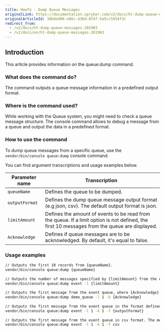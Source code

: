 ```yaml
---
title: HowTo - Dump Queue Messages
originalLink: https://documentation.spryker.com/v2/docs/ht-dump-queue-messages-201903
originalArticleId: 30b8e906-e86c-436d-8f47-5a5cc5954f3c
redirect_from:
  - /v2/docs/ht-dump-queue-messages-201903
  - /v2/docs/en/ht-dump-queue-messages-201903
---
```


## Introduction
This article provides information on the queue:dump command.

### What does the command do?
The command outputs a queue message information in a predefined output format.

### Where is the command used?
While working with the Queue system, you might need to check a queue message structure.
The console command allows to debug a message from a queue and output the data in a predefined format.

### How to use the command
To dump queue messages from a specific queue, use the `vendor/bin/console queue:dump` console command.

You can find argument transcriptions and usage examples below.

| Parameter name | Transcription |
| --- | --- |
|`queueName`  | Defines the queue to be dumped. |
| `outputFormat` | Defines the dump queue message output format (e.g json, csv). The default output format is json. |
|`limitAmount`  |Defines the amount of events to be read from the queue. If a limit option is not defined, the first 10 messages from the queue are displayed.  |
| `Acknowledge` | Defines if queue messages are to be acknowledged. By default, it's equal to false. |

### Usage examples

```bash
// Outputs the first 10 records from {queueName}.
vendor/bin/console queue:dump {queueName}
 
// Outputs the number of messages specified by {limitAmount} from the event queue.
vendor/bin/console queue:dump event -l {limitAmount}
 
// Outputs the first message from the event queue, where {Acknowledge} defines if the message is to be acknowledged.
vendor/bin/console queue:dump demo_queue -l 1 -k {Acknowledge}
 
// Outputs the first message from the event queue in the format defined by {outputFormat}. The message is acknowledged.
vendor/bin/console queue:dump event -l 1 -k 1 -f {outputFormat}
 
// Outputs the first message from the event queue in csv format. The message is acknowledged.
vendor/bin/console queue:dump event -l 1 -k 1 -f csv
```

<!-- Last review date: Mar 9, 2019 -by Oleksandr Myrnyi, Andrii Tserkovnyi-->
